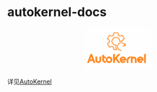 # autokernel-docs
<p align="center"><img width="30%" src="https://github.com/OAID/AutoKernel/blob/main/doc/logo.png?raw=true" /></p>

详见[AutoKernel](https://autokernel-docs.readthedocs.io/zh_CN/latest/index.html)
